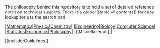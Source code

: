 The philosophy behind this repository is to hold a set of detailed reference notes on technical subjects. There is a global [[table of contents]] for easy lookup (or use the search bar).


|[Mathematics](./Mathematics/)|[Physics](./Physics/)|[Chemistry](./Chemistry/)|
|[Engineering](./Engineering/)|[Biology](./Biology/)|[Computer Science](./Computer-Science/)|
|[Statistics](./Statistics/)|[Economics](./Economics/)|[Philosophy](./Philosophy/)|
|[[Miscellaneous]]|

[[include:Guidelines]]